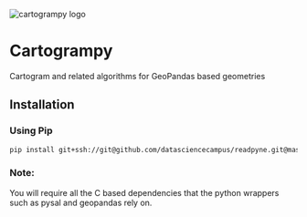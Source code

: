 ![cartogrampy logo](https://i.imgur.com/W1XfhLB.png "cartogrampy logo")

# Cartogrampy

Cartogram and related algorithms for GeoPandas based geometries

## Installation

### Using Pip

```sh
pip install git+ssh://git@github.com/datasciencecampus/readpyne.git@master
```

### Note:

You will require all the C based dependencies that the python wrappers such as
pysal and geopandas rely on.
